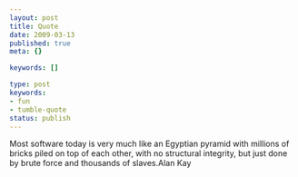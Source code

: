 ```yaml
---
layout: post
title: Quote
date: 2009-03-13
published: true
meta: {}

keywords: []

type: post
keywords:
- fun
- tumble-quote
status: publish
---
```

<!-- blockquote  -->Most software today is very much like an Egyptian pyramid with millions of bricks piled on top of each other, with no structural integrity, but just done by brute force and thousands of slaves.<!-- endblockquote  -->Alan Kay
